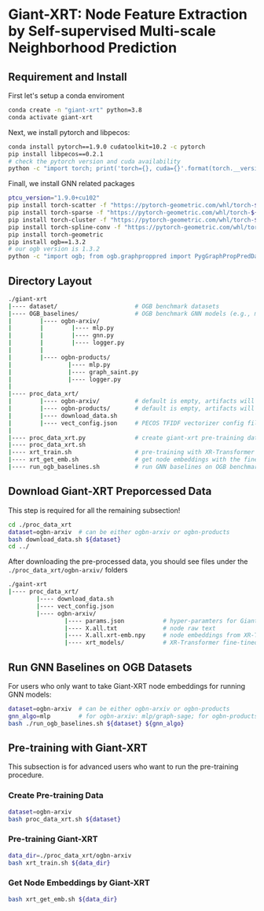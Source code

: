 # Giant-XRT: Node Feature Extraction by Self-supervised Multi-scale Neighborhood Prediction

## Requirement and Install
First let's setup a conda enviroment
```bash
conda create -n "giant-xrt" python=3.8
conda activate giant-xrt
```
Next, we install pytorch and libpecos:
```bash
conda install pytorch==1.9.0 cudatoolkit=10.2 -c pytorch
pip install libpecos==0.2.1
# check the pytorch version and cuda availability
python -c "import torch; print('torch={}, cuda={}'.format(torch.__version__, torch.cuda.is_available()))"
```
Finall, we install GNN related packages
```bash
ptcu_version="1.9.0+cu102"
pip install torch-scatter -f "https://pytorch-geometric.com/whl/torch-${ptcu_version}.html"
pip install torch-sparse -f "https://pytorch-geometric.com/whl/torch-${ptcu_version}.html"
pip install torch-cluster -f "https://pytorch-geometric.com/whl/torch-${ptcu_version}.html"
pip install torch-spline-conv -f "https://pytorch-geometric.com/whl/torch-${ptcu_version}.html"
pip install torch-geometric
pip install ogb==1.3.2
# our ogb version is 1.3.2
python -c "import ogb; from ogb.graphproppred import PygGraphPropPredDataset; print(ogb.__version__)"
```

## Directory Layout
```bash
./giant-xrt
|---- dataset/						# OGB benchmark datasets
|---- OGB_baselines/				# OGB benchmark GNN models (e.g., mlp, graph-sage, graph-saint)
|        |---- ogbn-arxiv/          	
|        |        |---- mlp.py
|        |        |---- gnn.py
|        |        |---- logger.py
|        |
|        |---- ogbn-products/		
|                |---- mlp.py
|                |---- graph_saint.py
|                |---- logger.py
|
|---- proc_data_xrt/
|        |---- ogbn-arxiv/			# default is empty, artifacts will be downloaded by download_data.sh
|        |---- ogbn-products/		# default is empty, artifacts will be downloaded by download_data.sh
|        |---- download_data.sh
|        |---- vect_config.json		# PECOS TFIDF vectorizer config file
|
|---- proc_data_xrt.py				# create giant-xrt pre-training data
|---- proc_data_xrt.sh
|---- xrt_train.sh					# pre-training with XR-Transformer in PECOS
|---- xrt_get_emb.sh				# get node embeddings with the fine-tuned XR-Transformer
|---- run_ogb_baselines.sh			# run GNN baselines on OGB benchmark datasets
```


## Download Giant-XRT Preporcessed Data
This step is required for all the remaining subsection!
```bash
cd ./proc_data_xrt
dataset=ogbn-arxiv	# can be either ogbn-arxiv or ogbn-products
bash download_data.sh ${dataset}
cd ../
```

After downloading the pre-processed data, you should see files under the `./proc_data_xrt/ogbn-arxiv/`  folders
```bash
./gaint-xrt
|---- proc_data_xrt/
        |---- download_data.sh
        |---- vect_config.json
        |---- ogbn-arxiv/
                |---- params.json			# hyper-paramters for Giant-XRT pre-training
                |---- X.all.txt				# node raw text
                |---- X.all.xrt-emb.npy		# node embeddings from XR-Transformer
                |---- xrt_models/			# XR-Transformer fine-tined models
```


## Run GNN Baselines on OGB Datasets
For users who only want to take Giant-XRT node embeddings for running GNN models:
```bash
dataset=ogbn-arxiv	# can be either ogbn-arxiv or ogbn-products
gnn_algo=mlp		# for ogbn-arxiv: mlp/graph-sage; for ogbn-products: mlp/graph-saint;
bash ./run_ogb_baselines.sh ${dataset} ${gnn_algo}
```


## Pre-training with Giant-XRT
This subsection is for advanced users who want to run the pre-training procedure.

### Create Pre-training Data
```bash
dataset=ogbn-arxiv
bash proc_data_xrt.sh ${dataset}
```

### Pre-training Giant-XRT
```bash
data_dir=./proc_data_xrt/ogbn-arxiv
bash xrt_train.sh ${data_dir}
```

### Get Node Embeddings by Giant-XRT
```bash
bash xrt_get_emb.sh ${data_dir}
```

